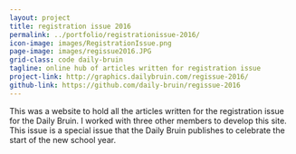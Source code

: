 ```yaml
---
layout: project
title: registration issue 2016
permalink: ../portfolio/registrationissue-2016/
icon-image: images/RegistrationIssue.png
page-image: images/regissue2016.JPG
grid-class: code daily-bruin
tagline: online hub of articles written for registration issue
project-link: http://graphics.dailybruin.com/regissue-2016/
github-link: https://github.com/daily-bruin/regissue-2016
---
```


This was a website to hold all the articles written for the registration issue for the Daily Bruin. I worked with three
other members to develop this site. This issue is a special issue that the Daily Bruin publishes to celebrate the start
of the new school year.
